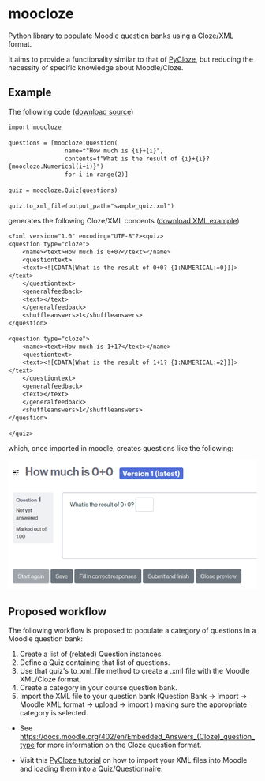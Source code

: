 # moocloze

Python library to populate Moodle question banks using a Cloze/XML format.

It aims to provide a functionality similar to that of [PyCloze](https://github.com/cghiaus/PyCloze), 
but reducing the necessity of specific knowledge about Moodle/Cloze. 

## Example
The following code ([download source](https://raw.githubusercontent.com/miguelinux314/moocloze/master/examples/generate_example_quiz.py)) 

``` 
import moocloze

questions = [moocloze.Question(
                name=f"How much is {i}+{i}",
                contents=f"What is the result of {i}+{i}? {moocloze.Numerical(i+i)}")
                for i in range(2)]

quiz = moocloze.Quiz(questions)

quiz.to_xml_file(output_path="sample_quiz.xml")
```
generates the following Cloze/XML concents ([download XML example](https://raw.githubusercontent.com/miguelinux314/moocloze/master/doc/sample_quiz.xml))

```
<?xml version="1.0" encoding="UTF-8"?><quiz>
<question type="cloze">
    <name><text>How much is 0+0?</text></name>
    <questiontext>
    <text><![CDATA[What is the result of 0+0? {1:NUMERICAL:=0}]]></text>
    </questiontext>
    <generalfeedback>
    <text></text>
    </generalfeedback>
    <shuffleanswers>1</shuffleanswers>
</question>

<question type="cloze">
    <name><text>How much is 1+1?</text></name>
    <questiontext>
    <text><![CDATA[What is the result of 1+1? {1:NUMERICAL:=2}]]></text>
    </questiontext>
    <generalfeedback>
    <text></text>
    </generalfeedback>
    <shuffleanswers>1</shuffleanswers>
</question>

</quiz>
```

which, once imported in moodle, creates questions like the following: 

![Example output of a numerical question](https://github.com/miguelinux314/moocloze/blob/master/doc/example_0plus0_screenshot.png?raw=true)


## Proposed workflow

The following workflow is proposed to populate a category of questions in a Moodle question bank:

1. Create a list of (related) Question instances.
2. Define a Quiz containing that list of questions.
3. Use that quiz's to_xml_file method to create a .xml file with the Moodle XML/Cloze format.
4. Create a category in your course question bank.
5. Import the XML file to your question bank (Question Bank -> Import -> Moodle XML format -> upload -> import )
   making sure the appropriate category is selected.

* See https://docs.moodle.org/402/en/Embedded_Answers_(Cloze)_question_type for more information
  on the Cloze question format.

* Visit this [PyCloze tutorial](https://github.com/cghiaus/PyCloze/blob/main/Tutorial_xml2moodle.md) 
  on how to import your XML files into Moodle and loading them into a Quiz/Questionnaire.
